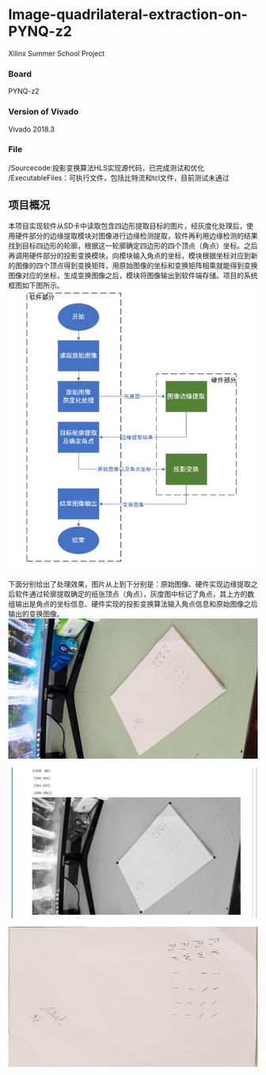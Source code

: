 # Image-quadrilateral-extraction-on-PYNQ-z2
Xilinx Summer School Project
### Board
PYNQ-z2  
### Version of Vivado
Vivado 2018.3  
### File
/Sourcecode:投影变换算法HLS实现源代码，已完成测试和优化  
/ExecutableFiles：可执行文件，包括比特流和tcl文件，目前测试未通过
## 项目概况
本项目实现软件从SD卡中读取包含四边形提取目标的图片，经灰度化处理后，使用硬件部分的边缘提取模块对图像进行边缘检测提取，软件再利用边缘检测的结果找到目标四边形的轮廓，根据这一轮廓确定四边形的四个顶点（角点）坐标。之后再调用硬件部分的投影变换模块，向模块输入角点的坐标，模块根据坐标对应到新的图像的四个顶点得到变换矩阵，用原始图像的坐标和变换矩阵相乘就能得到变换图像对应的坐标，生成变换图像之后，模块将图像输出到软件端存储。项目的系统框图如下图所示。
![流程图](https://github.com/Maplemo/Image-quadrilateral-extraction-on-PYNQ-z2/blob/master/image/%E6%B5%81%E7%A8%8B%E5%9B%BE.png)  
  
下面分别给出了处理效果，图片从上到下分别是：原始图像、硬件实现边缘提取之后软件通过轮廓提取确定的纸张顶点（角点），灰度图中标记了角点，其上方的数组输出是角点的坐标信息、硬件实现的投影变换算法输入角点信息和原始图像之后输出的变换图像。  
![流程图](https://github.com/Maplemo/Image-quadrilateral-extraction-on-PYNQ-z2/blob/master/image/%E5%8E%9F%E5%9B%BE.jpg)  
  
![流程图](https://github.com/Maplemo/Image-quadrilateral-extraction-on-PYNQ-z2/blob/master/image/%E8%A7%92%E7%82%B9.png)  
  
![流程图](https://github.com/Maplemo/Image-quadrilateral-extraction-on-PYNQ-z2/blob/master/image/%E6%88%AA%E5%8F%96.jpg)  
  
